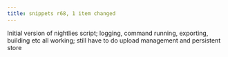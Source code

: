 ```yaml
---
title: snippets r68, 1 item changed
---
```


Initial version of nightlies script; logging, command running, exporting, building etc all working; still have to do upload management and persistent store
